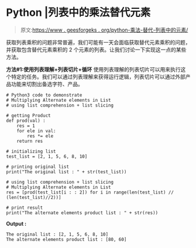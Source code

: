 # Python |列表中的乘法替代元素

> 原文:[https://www . geesforgeks . org/python-乘法-替代-列表中的元素/](https://www.geeksforgeeks.org/python-multiplying-alternate-elements-in-list/)

获取列表乘积的问题非常普遍，我们可能有一天会面临获取替代元素乘积的问题，并获取包含替代元素乘积的 2 个元素的列表。让我们讨论一下实现这一点的某些方法。

**方法#1:使用列表理解+列表切片+循环**
使用列表理解的列表切片可以用来执行这个特定的任务。我们可以通过列表理解来获得运行逻辑，列表切片可以通过外部产品功能来切割出备选字符、产品。

```
# Python3 code to demonstrate
# Multiplying Alternate elements in List
# using list comprehension + list slicing

# getting Product 
def prod(val) : 
    res = 1 
    for ele in val: 
        res *= ele 
    return res  

# initializing list 
test_list = [2, 1, 5, 6, 8, 10]

# printing original list 
print("The original list : " + str(test_list))

# using list comprehension + list slicing
# Multiplying Alternate elements in List
res = [prod(test_list[i : : 2]) for i in range(len(test_list) // (len(test_list)//2))]

# print result
print("The alternate elements product list : " + str(res))
```

**Output :**

```
The original list : [2, 1, 5, 6, 8, 10]
The alternate elements product list : [80, 60]

```